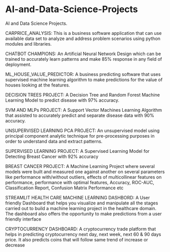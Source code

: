 # AI-and-Data-Science-Projects
AI and Data Science Projects.

CARPRICE_ANALYSIS: This is a business software application that can use available data set to analyze and address problem scenarios using python modules and libraries.

CHATBOT CHAMPIONS: An Artificial Neural Network Design which can be trained to accurately learn patterns and make 85% response in any field of deployment.

ML_HOUSE_VALUE_PREDICTOR: A business predicting software that uses supervised machine learning algorithm to make predictions for the value of houses looking at the features.

DECISION TREES PROJECT: A Decision Tree and Random Forest Machine Learning Model to predict disease with 97% accuracy.

SVM AND MLPs PROJECT: A Support Vector Machines Learning Algorithm that assisted to accurately predict and separate disease data with 90% accuracy.

UNSUPERVISED LEARNING PCA PROJECT: An unsupervised model using principal component analytic technique for pre-processing purposes in order to understand data and extract patterns.

SUPERVISED LEARNING PROJECT: A Supervised Learning Model for Detecting Breast Cancer with 92% accuracy

BREAST CANCER PROJECT: A Machine Learning Project where several models were built and measured one against another on several parameters like performance with/without outliers, effects of multicollinear features on performance, performance with optimal features, Accuracy, ROC-AUC, Classification Report, Confusion Matrix Performance etc

STREAMLIT HEALTH CARE MACHINE LEARNING DASHBORD: A User friendly Dashboard that helps you visualize and manipulate all the stages carried out to build a machine learning project in the healthcare domain. The dashboard also offers the opportunity to make predictions from a user friendly interface

CRYPTOCURRENCY DASHBOARD: A cryptocurrency trade platform that helps in predicting cryptocurrency next day, next week, next 60 & 90 days price. It also predicts coins that will follow same trend of increase or decrease
